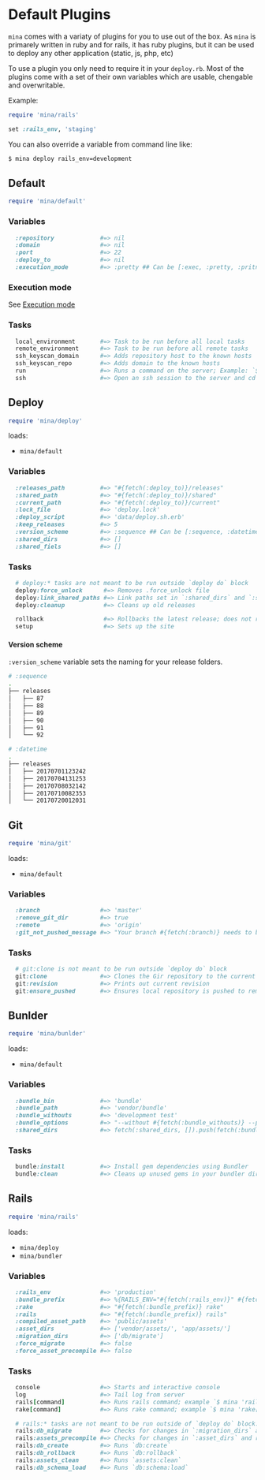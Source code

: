 # Default Plugins

`mina` comes with a variaty of plugins for you to use out of the box. As `mina` is primarely written in ruby and for rails, it has
ruby plugins, but it can be used to deploy any other application (static, js, php, etc)

To use a plugin you only need to require it in your `deploy.rb`. Most of the plugins come with a set of their
own variables which are usable, chengable and overwritable.

Example:

``` ruby
require 'mina/rails'

set :rails_env, 'staging'
```

You can also override a variable from command line like:

``` sh
$ mina deploy rails_env=development
```

## Default

``` ruby
require 'mina/default'
```

### Variables
``` ruby
  :repository             #=> nil
  :domain                 #=> nil
  :port                   #=> 22
  :deploy_to              #=> nil
  :execution_mode         #=> :pretty ## Can be [:exec, :pretty, :pritner, :system]
```

### Execution mode
See [Execution mode](how_mina_works.md#execution-modes-runners)

### Tasks
``` ruby
  local_environment       #=> Task to be run before all local tasks
  remote_environment      #=> Task to be run before all remote tasks
  ssh_keyscan_domain      #=> Adds repository host to the known hosts
  ssh_keyscan_repo        #=> Adds domain to the known hosts
  run                     #=> Runs a command on the server; Example: `$ mina 'run[rake db:migrate]'`
  ssh                     #=> Open an ssh session to the server and cd to deploy_to folder
```

## Deploy
``` ruby
require 'mina/deploy'
```

loads:
- `mina/default`

### Variables

``` ruby
  :releases_path          #=> "#{fetch(:deploy_to)}/releases"
  :shared_path            #=> "#{fetch(:deploy_to)}/shared"
  :current_path           #=> "#{fetch(:deploy_to)}/current"
  :lock_file              #=> 'deploy.lock'
  :deploy_script          #=> 'data/deploy.sh.erb'
  :keep_releases          #=> 5
  :version_scheme         #=> :sequence ## Can be [:sequence, :datetime]
  :shared_dirs            #=> []
  :shared_fiels           #=> []
```

### Tasks
``` ruby
  # deploy:* tasks are not meant to be run outside `deploy do` block
  deploy:force_unlock      #=> Removes .force_unlock file
  deploy:link_shared_paths #=> Link paths set in `:shared_dirs` and `:shared_files`
  deploy:cleanup           #=> Cleans up old releases

  rollback                 #=> Rollbacks the latest release; does not rollback database
  setup                    #=> Sets up the site
```

#### Version scheme

`:version_scheme` variable sets the naming for your release folders.

``` sh
# :sequence
.
├── releases
│   ├── 87
│   ├── 88
│   ├── 89
│   ├── 90
│   ├── 91
│   └── 92

# :datetime
.
├── releases
│   ├── 20170701123242
│   ├── 20170704131253
│   ├── 20170708032142
│   ├── 20170710082353
│   └── 20170720012031
```

## Git
``` ruby
require 'mina/git'
```
loads:
- `mina/default`

### Variables
``` ruby
  :branch                 #=> 'master'
  :remove_git_dir         #=> true
  :remote                 #=> 'origin'
  :git_not_pushed_message #=> "Your branch #{fetch(:branch)} needs to be pushed to #{fetch(:remote)} before deploying"
```

### Tasks
``` ruby
  # git:clone is not meant to be run outside `deploy do` block
  git:clone               #=> Clones the Gir repository to the current path
  git:revision            #=> Prints out current revision
  git:ensure_pushed       #=> Ensures local repository is pushed to remote
```

## Bunlder
``` ruby
require 'mina/bunlder'
```
loads:
- `mina/default`

### Variables
``` ruby
  :bundle_bin             #=> 'bundle'
  :bundle_path            #=> 'vendor/bundle'
  :bundle_withouts        #=> 'development test'
  :bundle_options         #=> "--without #{fetch(:bundle_withouts)} --path "#{fetch(:bundle_path)}" --deployment"
  :shared_dirs            #=> fetch(:shared_dirs, []).push(fetch(:bundle_path)) ## Add `bundle_path` to `shared_dirs`
```

### Tasks

``` ruby
  bundle:install          #=> Install gem dependencies using Bundler
  bundle:clean            #=> Cleans up unused gems in your bundler directory
```

## Rails
``` ruby
require 'mina/rails'
```
loads:
- `mina/deploy`
- `mina/bundler`

### Variables
``` ruby
  :rails_env              #=> 'production'
  :bundle_prefix          #=> %{RAILS_ENV="#{fetch(:rails_env)}" #{fetch(:bundle_bin)} exec}
  :rake                   #=> "#{fetch(:bundle_prefix)} rake"
  :rails                  #=> "#{fetch(:bundle_prefix)} rails"
  :compiled_asset_path    #=> 'public/assets'
  :asset_dirs             #=> ['vendor/assets/', 'app/assets/']
  :migration_dirs         #=> ['db/migrate']
  :force_migrate          #=> false
  :force_asset_precompile #=> false
```

### Tasks
``` ruby
  console                 #=> Starts and interactive console
  log                     #=> Tail log from server
  rails[command]          #=> Runs rails command; example `$ mina 'rails[console]'`
  rake[command]           #=> Runs rake command; example `$ mina 'rake[db:migrate]'`

  # rails:* tasks are not meant to be run outside of `deploy do` block. Please use the tasks above.
  rails:db_migrate        #=> Checks for changes in `:migration_dirs` and runs `db:migrate` if needed. Can be forced with `:force_migrate` variable
  rails:assets_precompile #=> Checks for changes in `:asset_dirs` and runs `assets:precomile` if needed. Can be fored with `:force_asset_precompile` variable
  rails:db_create         #=> Runs `db:create`
  rails:db_rollback       #=> Runs `db:rollback`
  rails:assets_clean      #=> Runs `assets:clean`
  rails:db_schema_load    #=> Runs `db:schema:load`
```
